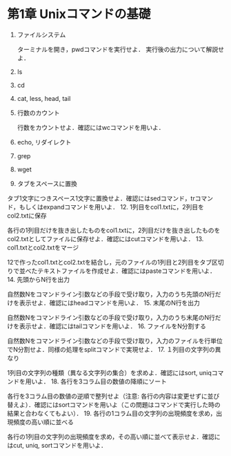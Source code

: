 # 第1章 Unixコマンドの基礎

1. ファイルシステム

    ターミナルを開き，pwdコマンドを実行せよ．
    実行後の出力について解説せよ．

1. ls


1. cd


1. cat, less, head, tail


1. 行数のカウント

    行数をカウントせよ．確認にはwcコマンドを用いよ．

1. echo, リダイレクト


1. grep

1. wget

11. タブをスペースに置換

タブ1文字につきスペース1文字に置換せよ．確認にはsedコマンド，trコマンド，もしくはexpandコマンドを用いよ．
12. 1列目をcol1.txtに，2列目をcol2.txtに保存

各行の1列目だけを抜き出したものをcol1.txtに，2列目だけを抜き出したものをcol2.txtとしてファイルに保存せよ．確認にはcutコマンドを用いよ．
13. col1.txtとcol2.txtをマージ

12で作ったcol1.txtとcol2.txtを結合し，元のファイルの1列目と2列目をタブ区切りで並べたテキストファイルを作成せよ．確認にはpasteコマンドを用いよ．
14. 先頭からN行を出力

自然数Nをコマンドライン引数などの手段で受け取り，入力のうち先頭のN行だけを表示せよ．確認にはheadコマンドを用いよ．
15. 末尾のN行を出力

自然数Nをコマンドライン引数などの手段で受け取り，入力のうち末尾のN行だけを表示せよ．確認にはtailコマンドを用いよ．
16. ファイルをN分割する

自然数Nをコマンドライン引数などの手段で受け取り，入力のファイルを行単位でN分割せよ．同様の処理をsplitコマンドで実現せよ．
17. １列目の文字列の異なり

1列目の文字列の種類（異なる文字列の集合）を求めよ．確認にはsort, uniqコマンドを用いよ．
18. 各行を3コラム目の数値の降順にソート

各行を3コラム目の数値の逆順で整列せよ（注意: 各行の内容は変更せずに並び替えよ）．確認にはsortコマンドを用いよ（この問題はコマンドで実行した時の結果と合わなくてもよい）．
19. 各行の1コラム目の文字列の出現頻度を求め，出現頻度の高い順に並べる

各行の1列目の文字列の出現頻度を求め，その高い順に並べて表示せよ．確認にはcut, uniq, sortコマンドを用いよ．
